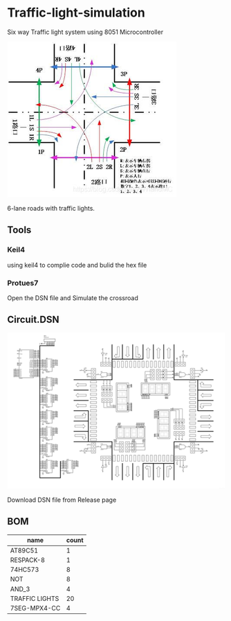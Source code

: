 # Traffic-light-simulation
Six way Traffic light system using 8051 Microcontroller

![在这里插入图片描述](img/20210527164746844.jpg)

6-lane roads with traffic lights.

## Tools
### Keil4
using keil4 to complie code and bulid the hex file
### Protues7
Open the DSN file and Simulate the crossroad

## Circuit.DSN
![在这里插入图片描述](img/20210527162258772.jpg)

Download DSN file from Release page

## BOM
|name|count|
|--|--
|AT89C51|1
|RESPACK-8|1|
|74HC573|8|
|NOT|8|
|AND_3|4|
|TRAFFIC LIGHTS|20|
|7SEG-MPX4-CC|4|